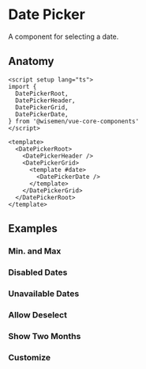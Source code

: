 # Date Picker

A component for selecting a date.

<ComponentPreview name="date-picker/examples/main" />

## Anatomy

```vue
<script setup lang="ts">
import {
  DatePickerRoot,
  DatePickerHeader,
  DatePickerGrid,
  DatePickerDate,
} from '@wisemen/vue-core-components'
</script>

<template>
  <DatePickerRoot>
    <DatePickerHeader />
    <DatePickerGrid>
      <template #date>
        <DatePickerDate />
      </template>
    </DatePickerGrid>
  </DatePickerRoot>
</template>
```

## Examples

### Min. and Max

<ComponentPreview name="date-picker/examples/min-and-max" />

### Disabled Dates

<ComponentPreview name="date-picker/examples/disabled-dates" />

### Unavailable Dates

<ComponentPreview name="date-picker/examples/unavailable-dates" />

### Allow Deselect

<ComponentPreview name="date-picker/examples/allow-deselect" />

### Show Two Months

<ComponentPreview name="date-picker/examples/show-two-months" />

### Customize

<ComponentPreview name="date-picker/examples/customize" />